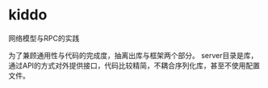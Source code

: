 # kiddo
网络模型与RPC的实践

为了兼顾通用性与代码的完成度，抽离出库与框架两个部分。
server目录是库，通过API的方式对外提供接口，代码比较精简，不耦合序列化库，甚至不使用配置文件。

